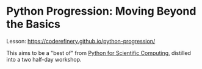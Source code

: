# Python Progression: Moving Beyond the Basics

Lesson: https://coderefinery.github.io/python-progression/

This aims to be a "best of" from
[Python for Scientific Computing](https://aaltoscicomp.github.io/python-for-scicomp/),
distilled into a two half-day workshop.
